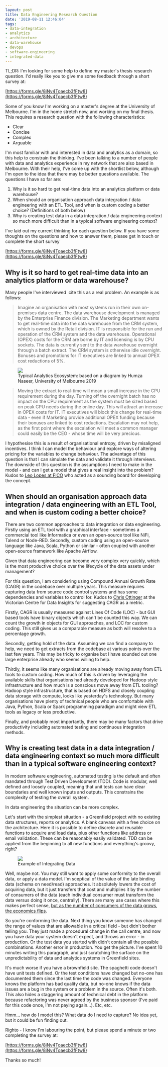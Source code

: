 ```yaml
---
layout: post
title: Data Engineering Research Question
date: '2019-08-11 12:46:04'
tags:
- data-integration
- analytics
- architecture
- data-warehouse
- devops
- software-engineering
- integrated-data
---
```


TL;DR: I'm looking for some help to define my master's thesis research question. I'd really like you to give me some feedback through a short survey at:

[https://forms.gle/8iNv4Toaecb3fFtw8](https://forms.gle/8iNv4Toaecb3fFtw8)

Some of you know I'm working on a master's degree at the University of Melbourne. I'm in the home stretch now, and working on my final thesis. This requires a research question with the following characteristics:

- Clear
- Concise
- Complex
- Arguable

I'm most familiar with and interested in data and analytics as a domain, so this help to constrain the thinking. I've been talking to a number of people with data and analytics experience in my network that are also based in Melbourne. With their help, I've come up with the shortlist below, although I'm open to the idea that there may be better questions available. The questions I have so far are:

1. Why is it so hard to get real-time data into an analytics platform or data warehouse?
2. When should an organisation approach data integration / data engineering with an ETL Tool, and when is custom coding a better choice? (Definitions of both below)
3. Why is creating test data in a data integration / data engineering context so much more difficult than in a typical software engineering context?

I've laid out my current thinking for each question below. If you have some thoughts on the questions and how to answer them, please get in touch or complete the short survey &nbsp;

[https://forms.gle/8iNv4Toaecb3fFtw8](https://forms.gle/8iNv4Toaecb3fFtw8)

## **Why is it so hard to get real-time data into an analytics platform or data warehouse?** 

Many people I've interviewed &nbsp;cite this as a real problem. An example is as follows:

> Imagine an organisation with most systems run in their own on-premises data centre. The data warehouse development is managed by the Enterprise Finance division. The Marketing department wants to get real-time data into the data warehouse from the CRM system, which is owned by the Retail division. IT is responsible for the run and operation of the CRM system and the data warehouse. Operational (OPEX) costs for the CRM are borne by IT and licensing is by CPU sockets. The data is currently sent to the data warehouse overnight through a batch extract. The CRM system is otherwise idle overnight. Bonuses and promotions for IT executives are linked to annual OPEX cost reductions of 5%.

<figure class="kg-card kg-image-card kg-card-hascaption"><img src="/content/images/2019/08/BI--Data-Warehouse-and-Integrated-Data-Value---Unimelb-analytical-ecosystem-1.png" class="kg-image"><figcaption>Typical Analytics Ecosystem: based on a diagram by Humza Naseer, University of Melbourne 2019</figcaption></figure>

> Moving the extract to real-time will mean a small increase in the CPU requirement during the day. Turning off the overnight batch has no impact on the CPU requirement as the system must be sized based on peak CPU needs during the online day. This will attract an increase in OPEX costs for IT. IT executives will block this change for real-time data - even if Marketing provide additional OPEX funding because their bonuses are linked to cost reductions. Escalation may not help, as the first point where the escalation will meet a common manager could easily be the CEO - whose time will be very precious.

I hypothesise this is a result of organisational entropy, driven by misaligned incentives. I think I can model the behaviour and explore ways of altering pricing for the variables to change behaviour. The advantage of this question is that I can simulate the data and validate it through interviews. The downside of this question is the assumptions I need to make in the model - and can I get a model that gives a real insight into the problem? Kudos to [Leo Lopes at FICO](https://www.linkedin.com/in/leo-lopes/) who acted as a sounding board for developing the concept.

## **When should an organisation approach data integration / data engineering with an ETL Tool, and when is custom coding a better choice?**

There are two common approaches to data integration or data engineering. Firstly using an ETL tool with a graphical interface - sometimes a commercial tool like Informatica or even an open-source tool like NiFi, Talend or Node-RED. Secondly, custom coding using an open-source language like Java, Scala, Python or similar - often coupled with another open-source framework like Apache Airflow.

Given that data engineering can become very complex very quickly, which is the most productive choice over the lifecycle of the data assets under management?

For this question, I am considering using Compound Annual Growth Rate (CAGR) in the codebase over multiple years. This measure requires capturing data from source code control systems and has some dependencies and variables to control for. Kudos to [Chris Ottinger](https://www.linkedin.com/in/christopherottinger) at the Victorian Centre for Data Insights for suggesting CAGR as a metric.

Firstly, CAGR is usually measured against Lines Of Code (LOC) - but GUI based tools have binary objects which can't be counted this way. We can count the growth in objects for GUI approaches, and LOC for custom coding. This still gives us a comparable measure as both will resolve to a percentage growth. &nbsp;

Secondly, getting hold of the data. Assuming we can find a company to help, we need to get extracts from the codebase at various points over the last few years. This may be tricky to organise but I have sounded out one large enterprise already who seems willing to help.

Thirdly, it seems like many organisations are already moving away from ETL tools to custom coding. How much of this is driven by leveraging the available skills that organisations had already developed for Hadoop style infrastructure and how much is a conscious move away from ETL tooling? Hadoop style infrastructure, that is based on HDFS and closely coupling data storage with compute, looks like yesterday's technology. But many organisations have plenty of technical people who are comfortable with Java, Python, Scala or Spark programming paradigm and might view ETL tools as legacy or less productive.

Finally, and probably most importantly, there may be many factors that drive productivity including automated testing and continuous integration methods.

## **Why is creating test data in a data integration / data engineering context so much more difficult than in a typical software engineering context?**

In modern software engineering, automated testing is the default and often mandated through Test Driven Development (TDD). Code is modular, well defined and loosely coupled, meaning that unit tests can have clear boundaries and well known inputs and outputs. This constrains the complexity of testing the overall system.

In data engineering the situation can be more complex.

Let's start with the simplest situation - a Greenfield project with no existing data structures, reports or analytics. A blank canvass with a free choice on the architecture. Here it is possible to define discrete and reusable functions to acquire and load data, plus other functions like address or email validation. These can be reasonably easily validated. TDD can be applied from the beginning to all new functions and everything's groovy, right?

<figure class="kg-card kg-image-card kg-card-hascaption"><img src="/content/images/2019/08/BI--Data-Warehouse-and-Integrated-Data-Value---Examples-of-DI.png" class="kg-image"><figcaption>Example of Integrating Data</figcaption></figure>

Well, maybe not. You may still want to apply some conformity to the overall data, or apply a data model. I'm sceptical of the value of the late binding data (schema on need/read) approaches. It absolutely lowers the cost of acquiring data, but it just transfers that cost and multiplies it by the number of consumers of the data (each individual consumer must transform the data versus doing it once, centrally). There are many use cases where this makes perfect sense, [but as the number of consumers of the data grows, the economics flips](https://www.datajps.com/integrated-data-value/).

So you're conforming the data. Next thing you know someone has changed the range of values that are allowable in a critical field - but didn't bother telling you. They just made a procedural change in the call centre, and now you have data your system doesn't expect, and throws an error - in production. Or the test data you started with didn't contain all the possible combinations. Another error in production. You get the picture. I've spent 10 minutes writing this paragraph, and just scratching the surface on the unpredictability of data and analytics systems in Greenfield sites.

It's much worse if you have a brownfield site. The spaghetti code doesn't have unit tests defined. Or the test conditions have changed but no-one has documented them since the last time the code was changed. Everyone knows the platform has bad quality data, but no-one knows if the data issues are a bug in the system or a problem in the source. Often it's both. This also hides a staggering amount of technical debt in the platform because refactoring was never agreed by the business sponsor (I've paid for this code once, I'm not paying again...). Etc, etc.

Hmm... how do I model this? What data do I need to capture? No idea yet, but it could be fun finding out.

Righto - I know I'm labouring the point, but please spend a minute or two completing the survey at:

[https://forms.gle/8iNv4Toaecb3fFtw8](https://forms.gle/8iNv4Toaecb3fFtw8)

Thanks so much!

